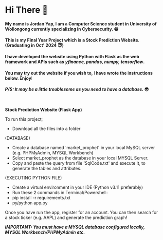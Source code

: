 # Hi There :wave:

#### My name is Jordan Yap, I am a Computer Science student in University of Wollongong currently specializing in Cybersecurity. :grin:

#### This is my Final Year Project which is a Stock Prediction Website. (Graduating in Oct' 2024 :innocent:)

#### I have developed the website using Python with Flask as the web framework and APIs such as *yfinance, pandas, numpy, tensorflow*.

#### You may try out the website if you wish to, I have wrote the instructions below. Enjoy!
#### ***P/S: It may be a little troublesome as you need to have a database.*** 	:flushed:
&nbsp;
&nbsp;

**Stock Prediction Website (Flask App)**

To run this project;

- Download all the files into a folder 

(DATABASE)
- Create a database named 'market_prophet' in your local MySQL server (e.g. PHPMyAdmin, MYSQL Workbench)
- Select market_prophet as the database in your local MYSQL Server.
- Copy and paste the query from file 'SqlCode.txt' and execute it, to generate the tables and attributes.

(EXECUTING PYTHON FILE)
- Create a virtual environment in your IDE (Python v3.11 preferably)
- Run these 2 commands in Terminal/Powershell:
- pip install -r requirements.txt
- py/python app.py


Once you have run the app, register for an account. You can then search for a stock ticker (e.g. AAPL) and generate the prediction graph!

**_IMPORTANT: You must have a MYSQL database configured locally, MYSQL Workbench/PHPMyAdmin etc._**


